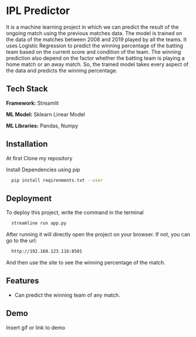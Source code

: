 # IPL Predictor
It is a machine learning project in which we can predict the result of the ongoing match using the previous matches data. The model is trained on the data of the matches between 2008 and 2019 played by all the teams. It uses Logistic Regression to predict the winning percentage of the batting team based on the current score and condition of the team. The winning prediction also depend on the factor whether the batting team is playing a home match or an away match. So, the trained model takes every aspect of the data and predicts the winning percentage. 

## Tech Stack

**Framework:** Streamlit

**ML Model:** Sklearn Linear Model

**ML Libraries:** Pandas, Numpy

## Installation

At first Clone my repository

Install Dependencies using pip 

```bash
  pip install reqirenments.txt --user
```

## Deployment

To deploy this project,
write the command in the terminal

```bash
  streamline run app.py
```

After running it will directly open the project on your browser.
If not, you can go to the url:
```bash
  http://192.168.123.116:8501
```

And then use the site to see the winning percentage of the match. 

## Features

- Can predict the winning team of any match. 

## Demo

Insert gif or link to demo
